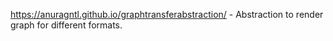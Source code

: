 https://anuragntl.github.io/graphtransferabstraction/ - Abstraction to render graph for different formats. 
